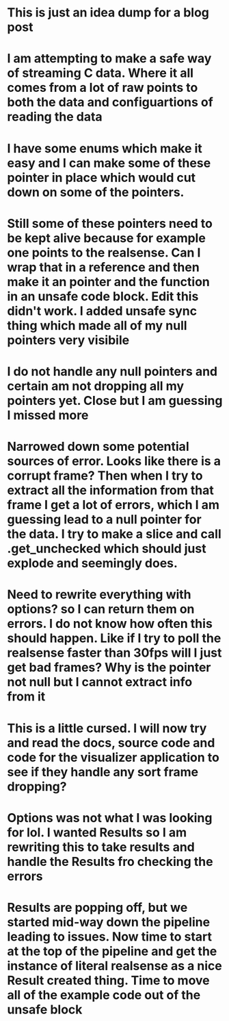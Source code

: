 # This is just an idea dump for a blog post
# I am attempting to make a safe way of streaming C data. Where it all comes from a lot of raw points to both the data and configuartions of reading the data

# I have some enums which make it easy and I can make some of these pointer in place which would cut down on some of the pointers. 

# Still some of these pointers need to be kept alive because for example one points to the realsense. Can I wrap that in a reference and then make it an pointer and the function in an unsafe code block. Edit this didn't work. I added unsafe sync thing which made all of my null pointers very visibile

# I do not handle any null pointers and certain am not dropping all my pointers yet. Close but I am guessing I missed more

# Narrowed down some potential sources of error. Looks like there is a corrupt frame? Then when I try to extract all the information from that frame I get a lot of errors, which I am guessing lead to a null pointer for the data. I try to make a slice and call .get_unchecked which should just explode and seemingly does. 

# Need to rewrite everything with options? so I can return them on errors. I do not know how often this should happen. Like if I try to poll the realsense faster than 30fps will I just get bad frames? Why is the pointer not null but I cannot extract info from it

# This is a little cursed. I will now try and read the docs, source code and code for the visualizer application to see if they handle any sort frame dropping?

# Options was not what I was looking for lol. I wanted Results so I am rewriting this to take results and handle the Results fro checking the errors

# Results are popping off, but we started mid-way down the pipeline leading to issues. Now time to start at the top of the pipeline and get the instance of literal realsense as a nice Result created thing. Time to move all of the example code out of the unsafe block